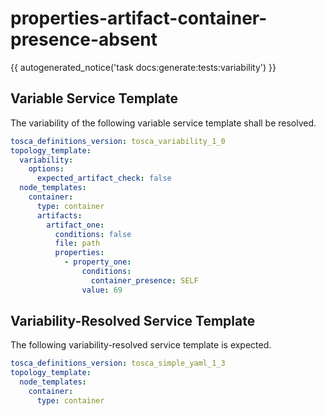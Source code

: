 # properties-artifact-container-presence-absent

{{ autogenerated_notice('task docs:generate:tests:variability') }}


## Variable Service Template

The variability of the following variable service template shall be resolved.

```yaml linenums="1"
tosca_definitions_version: tosca_variability_1_0
topology_template:
  variability:
    options:
      expected_artifact_check: false
  node_templates:
    container:
      type: container
      artifacts:
        artifact_one:
          conditions: false
          file: path
          properties:
            - property_one:
                conditions:
                  container_presence: SELF
                value: 69
```




## Variability-Resolved Service Template

The following variability-resolved service template is expected.

```yaml linenums="1"
tosca_definitions_version: tosca_simple_yaml_1_3
topology_template:
  node_templates:
    container:
      type: container
```

